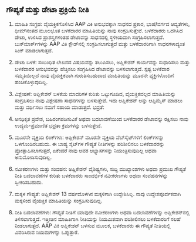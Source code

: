 ## ಗೌಪ್ಯತೆ ಮತ್ತು ಡೇಟಾ ಪ್ರಕ್ರಿಯೆ ನೀತಿ

1. ಮಾಹಿತಿ ಸಂಗ್ರಹ:
ವೈಯಕ್ತಿಕಗೊಳಿಸಿದ AAP ವಿಕಿ ಅನುಭವಕ್ಕಾಗಿ ಸಾಧನದ ಪ್ರಕಾರ, ಭಾಷೆ/ವರ್ಗದ ಆದ್ಯತೆಗಳು, ಥೀಮ್‌ನಂತಹ ಮೂಲಭೂತ ಬಳಕೆದಾರರ ಮಾಹಿತಿಯನ್ನು ನಾವು ಸಂಗ್ರಹಿಸುತ್ತೇವೆ.
ಬಳಕೆದಾರರು ಒದಗಿಸಿದ ಡೇಟಾ, ಉಳಿಸಿದ ಪ್ರಾಶಸ್ತ್ಯಗಳಂತಹ ಡೇಟಾವನ್ನು ಸಾಧನದಲ್ಲಿ ಸ್ಥಳೀಯವಾಗಿ ಸಂಗ್ರಹಿಸಲಾಗುತ್ತದೆ. ಬುಕ್‌ಮಾರ್ಕ್‌ಗಳನ್ನು AAP ವಿಕಿ ಕ್ಲೌಡ್‌ನಲ್ಲಿ ಸಂಗ್ರಹಿಸಲಾಗುತ್ತದೆ ಮತ್ತು ಬಳಕೆದಾರರಿಗಾಗಿ ಸಾಧನಗಳಾದ್ಯಂತ ಸಿಂಕ್ ಮಾಡಲಾಗುತ್ತದೆ.

2. ಡೇಟಾ ಬಳಕೆ:
ಸಂಬಂಧಿತ ಲೇಖನದ ವಿಷಯವನ್ನು ತಲುಪಿಸಲು, ಅಪ್ಲಿಕೇಶನ್ ಕಾರ್ಯವನ್ನು ಸುಧಾರಿಸಲು ಮತ್ತು ಬಳಕೆದಾರರ ಅನುಭವವನ್ನು ಹೆಚ್ಚಿಸಲು ಸಂಗ್ರಹಿಸಿದ ಡೇಟಾವನ್ನು ಬಳಸಲಾಗುತ್ತದೆ.
ಸ್ಪಷ್ಟ ಬಳಕೆದಾರ ಸಮ್ಮತಿಯಿಲ್ಲದೆ ನಾವು ವೈಯಕ್ತಿಕವಾಗಿ ಗುರುತಿಸಬಹುದಾದ ಮಾಹಿತಿಯನ್ನು ಮೂರನೇ ವ್ಯಕ್ತಿಗಳೊಂದಿಗೆ ಹಂಚಿಕೊಳ್ಳುವುದಿಲ್ಲ.

3. ವಿಶ್ಲೇಷಣೆ:
ಅಪ್ಲಿಕೇಶನ್ ಬಳಕೆಯ ಮಾದರಿಗಳ ಕುರಿತು ಒಟ್ಟುಗೂಡಿದ, ವೈಯಕ್ತಿಕವಲ್ಲದ ಮಾಹಿತಿಯನ್ನು ಸಂಗ್ರಹಿಸಲು ನಾವು ವಿಶ್ಲೇಷಣಾ ಸಾಧನಗಳನ್ನು ಬಳಸುತ್ತೇವೆ. ಇದು ಅಪ್ಲಿಕೇಶನ್ ಅನ್ನು ಆಪ್ಟಿಮೈಸ್ ಮಾಡಲು ಮತ್ತು ವರ್ಧಿಸಲು ನಮಗೆ ಸಹಾಯ ಮಾಡುತ್ತದೆ.
ಭದ್ರತೆ:

4. ಅನಧಿಕೃತ ಪ್ರವೇಶ, ಬಹಿರಂಗಪಡಿಸುವಿಕೆ ಅಥವಾ ಬದಲಾವಣೆಯಿಂದ ಬಳಕೆದಾರರ ಡೇಟಾವನ್ನು ರಕ್ಷಿಸಲು ನಾವು ಉದ್ಯಮ-ಪ್ರಮಾಣಿತ ಭದ್ರತಾ ಕ್ರಮಗಳನ್ನು ಬಳಸುತ್ತೇವೆ.

5. ಮೂರನೇ ವ್ಯಕ್ತಿಯ ಲಿಂಕ್‌ಗಳು:
ಅಪ್ಲಿಕೇಶನ್ ಮೂರನೇ ವ್ಯಕ್ತಿಯ ವೆಬ್‌ಸೈಟ್‌ಗಳಿಗೆ ಲಿಂಕ್‌ಗಳನ್ನು ಒಳಗೊಂಡಿರಬಹುದು. ಈ ಬಾಹ್ಯ ಸೈಟ್‌ಗಳ ಗೌಪ್ಯತೆ ನೀತಿಗಳನ್ನು ಪರಿಶೀಲಿಸಲು ಬಳಕೆದಾರರನ್ನು ಪ್ರೋತ್ಸಾಹಿಸಲಾಗುತ್ತದೆ, ಏಕೆಂದರೆ ನಾವು ಅವರ ಅಭ್ಯಾಸಗಳನ್ನು ನಿಯಂತ್ರಿಸುವುದಿಲ್ಲ ಅಥವಾ ಅನುಮೋದಿಸುವುದಿಲ್ಲ.

6. ನವೀಕರಣಗಳು ಮತ್ತು ಸಂವಹನ:
ಅಪ್ಲಿಕೇಶನ್ ವೈಶಿಷ್ಟ್ಯಗಳು, ಸುದ್ದಿ ಮುಖ್ಯಾಂಶಗಳು ಅಥವಾ ಪ್ರಮುಖ ಗೌಪ್ಯತೆ ನೀತಿ ಬದಲಾವಣೆಗಳ ಕುರಿತು ಬಳಕೆದಾರರು ಸಾಂದರ್ಭಿಕ ನವೀಕರಣಗಳು ಅಥವಾ ಸಂವಹನಗಳನ್ನು ಸ್ವೀಕರಿಸಬಹುದು.

7. ಮಕ್ಕಳ ಗೌಪ್ಯತೆ:
ಅಪ್ಲಿಕೇಶನ್ 13 ವರ್ಷದೊಳಗಿನ ಮಕ್ಕಳಿಗಾಗಿ ಉದ್ದೇಶಿಸಿಲ್ಲ. ನಾವು ಉದ್ದೇಶಪೂರ್ವಕವಾಗಿ ಮಕ್ಕಳಿಂದ ವೈಯಕ್ತಿಕ ಮಾಹಿತಿಯನ್ನು ಸಂಗ್ರಹಿಸುವುದಿಲ್ಲ.

8. ನೀತಿ ಬದಲಾವಣೆಗಳು:
ಗೌಪ್ಯತೆ ನೀತಿಗೆ ಯಾವುದೇ ನವೀಕರಣಗಳು ಅಥವಾ ಬದಲಾವಣೆಗಳನ್ನು ಅಪ್ಲಿಕೇಶನ್‌ನಲ್ಲಿ ತಿಳಿಸಲಾಗುತ್ತದೆ. ಇತ್ತೀಚಿನ ಮಾಹಿತಿಗಾಗಿ ನೀತಿಯನ್ನು ನಿಯಮಿತವಾಗಿ ಪರಿಶೀಲಿಸಲು ಬಳಕೆದಾರರಿಗೆ ಸಲಹೆ ನೀಡಲಾಗುತ್ತದೆ.
AAP ವಿಕಿ ಅಪ್ಲಿಕೇಶನ್ ಬಳಸುವ ಮೂಲಕ, ಬಳಕೆದಾರರು ಈ ಗೌಪ್ಯತೆ ನೀತಿಯಲ್ಲಿ ವಿವರಿಸಿರುವ ನಿಯಮಗಳನ್ನು ಒಪ್ಪುತ್ತಾರೆ.